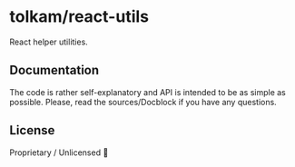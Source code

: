 # tolkam/react-utils

React helper utilities.

## Documentation

The code is rather self-explanatory and API is intended to be as simple as possible. Please, read the sources/Docblock if you have any questions.

## License

Proprietary / Unlicensed 🤷
